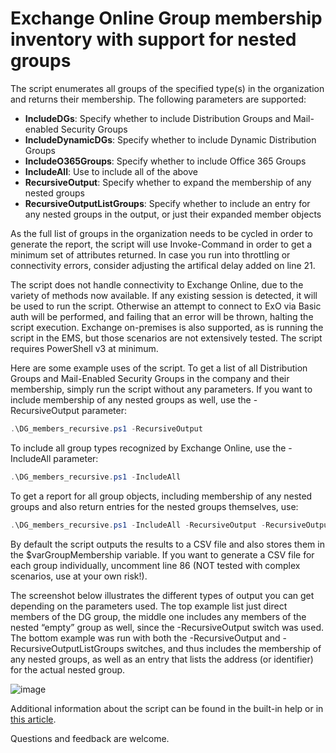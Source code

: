 # Exchange Online Group membership inventory with support for nested groups

The script enumerates all groups of the specified type(s) in the organization and returns their membership. The following parameters are supported:
 
* __IncludeDGs__: Specify whether to include Distribution Groups and Mail-enabled Security Groups 
* __IncludeDynamicDGs__: Specify whether to include Dynamic Distribution Groups 
* __IncludeO365Groups__: Specify whether to include Office 365 Groups 
* __IncludeAll__: Use to include all of the above 
* __RecursiveOutput__: Specify whether to expand the membership of any nested groups 
* __RecursiveOutputListGroups__: Specify whether to include an entry for any nested groups in the output, or just their expanded member objects 

As the full list of groups in the organization needs to be cycled in order to generate the report, the script will use Invoke-Command in order to get a minimum set of attributes returned. In case you run into throttling or connectivity errors, consider adjusting the artifical delay added on line 21.

The script does not handle connectivity to Exchange Online, due to the variety of methods now available. If any existing session is detected, it will be used to run the script. Otherwise an attempt to connect to ExO via Basic auth will be performed, and failing that an error will be thrown, halting the script execution. Exchange on-premises is also supported, as is running the script in the EMS, but those scenarios are not extensively tested. The script requires PowerShell v3 at minimum.
 
Here are some example uses of the script. To get a list of all Distribution Groups and Mail-Enabled Security Groups in the company and their membership, simply run the script without any parameters. If you want to include membership of any nested groups as well, use the -RecursiveOutput parameter:
```PowerShell
.\DG_members_recursive.ps1 -RecursiveOutput
```
To include all group types recognized by Exchange Online, use the -IncludeAll parameter:
```PowerShell
.\DG_members_recursive.ps1 -IncludeAll
```
To get a report for all group objects, including membership of any nested groups and also return entries for the nested groups themselves, use:
```PowerShell
.\DG_members_recursive.ps1 -IncludeAll -RecursiveOutput -RecursiveOutputListGroups
```
By default the script outputs the results to a CSV file and also stores them in the $varGroupMembership variable. If you want to generate a CSV file for each group individually, uncomment line 86 (NOT tested with complex scenarios, use at your own risk!).

The screenshot below illustrates the different types of output you can get depending on the parameters used. The top example list just direct members of the DG group, the middle one includes any members of the nested “empty” group as well, since the -RecursiveOutput switch was used. The bottom example was run with both the -RecursiveOutput and -RecursiveOutputListGroups switches, and thus includes the membership of any nested groups, as well as an entry that lists the address (or identifier) for the actual nested group.

![image](https://user-images.githubusercontent.com/38553333/75884298-38efcb80-5e2d-11ea-8ead-61e8894962be.png)
  
Additional information about the script can be found in the built-in help or in [this article](https://practical365.com/blog/how-to-inventory-membership-of-exchange-groups-recursively/).
  
Questions and feedback are welcome.
